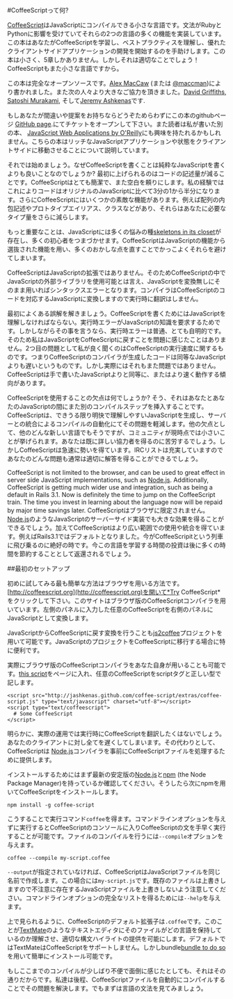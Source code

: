 #CoffeeScriptって何?

[CoffeeScript](http://coffeescript.org)はJavaScriptにコンパイルできる小さな言語です。文法がRubyとPythonに影響を受けていてそれらの2つの言語の多くの機能を実装しています。この本はあなたがCoffeeScriptを学習し、ベストプラクティスを理解し、優れたクライアントサイドアプリケーションの開発を開始するのを手助けします。この本は小さく、5章しかありません。しかしそれは適切なことでしょう！CoffeeScriptもまた小さな言語ですから。

この本は完全なオープンソースです。[Alex MacCaw](http://alexmaccaw.co.uk) (または [@maccman](http://twitter.com/maccman))により書かれました。また次の人々より大きなご協力を頂きました。[David Griffiths](https://github.com/dxgriffiths), [Satoshi Murakami](http://github.com/satyr), そして[Jeremy Ashkenas](https://github.com/jashkenas)です.

もしあなたが間違いや提案をお持ちならどうぞためらわずにこの本のgithubページ [GitHub page](https://github.com/arcturo/library).にてチケットをオープンして下さい。また読者は私が書いた別の本、 [JavaScript Web Applications by O'Reilly](http://oreilly.com/catalog/9781449307530/)にも興味を持たれるかもしれません。こちらの本はリッチなJavaScriptアプリケーションや状態をクライアントサイドに移動させることについて説明しています。

それでは始めましょう。なぜCoffeeScriptを書くことは純粋なJavaScriptを書くよりも良いことなのでしょうか? 最初に上げられるのはコードの記述量が減ることです。CoffeeScriptはとても簡潔で、また空白を頼りにします。私の経験ではこれによりコードはオリジナルのJavaScriptに比べて3分の1から半分になります。さらにCoffeeScriptにはいくつかの素敵な機能があります。例えば配列の内包記述やプロトタイプエイリアス、クラスなどがあり、それらはあなたに必要なタイプ量をさらに減らします。

もっと重要なことは、JavaScriptには多くの悩みの種[skeletons in its closet](http://bonsaiden.github.com/JavaScript-Garden/)が存在し、多くの初心者をつまづかせます。CoffeeScriptはJavaScriptの機能から選抜された機能を用い、多くのおかしな点を直すことでかっこよくそれらを避けてしまいます。

CoffeeScriptはJavaScriptの拡張ではありません。そのためCoffeeScriptの中でJavaScriptの外部ライブラリを使用可能とは言え、JavaScriptを変換無しにそのまま用いればシンタックスエラーとなります。コンパイラはCoffeeScriptのコードを対応するJavaScriptに変換しますので実行時に翻訳はしません。

最初によくある誤解を解きましょう。CoffeeScriptを書くためにはJavaScriptを理解しなければならない。実行時エラーがJavaScriptの知識を要求するためです。しかしながらその事を言うなら、実行時エラーは普通、とても自明的です。そのため私はJavaScriptをCoffeeScriptに戻すことを問題に感じたことはありません。2つ目の問題として私が良く聞くのはCoffeeScriptの実行速度に関するものです。つまりCoffeeScriptのコンパイラが生成したコードは同等なJavaScriptよりも遅いというものです。しかし実際にはそれもまた問題ではありません。CoffeeScriptは手で書いたJavaScriptよりと同等に、またはより速く動作する傾向があります。

CoffeeScriptを使用することの欠点は何でしょうか? そう、それはあなたとあなたのJavaScriptの間にまた別のコンパイルステップを挿入することです。CoffeeScriptは、できうる限り明快で理解しやすいJavaScriptを生成し、サーバーとの統合によるコンパイルの自動化にてその問題を軽減します。他の欠点として、他のどんな新しい言語でもそうですが、コミュニティが現時点では小さいことが挙げられます。あなたは既に詳しい協力者を得るのに苦労するでしょう。しかしCoffeeScriptは急速に勢いを得ています。IRCリストは充実していますのであなたのどんな問題も通常は適切に解答を得ることができるでしょう。

CoffeeScript is not limited to the browser, and can be used to great effect in server side JavaScript implementations, such as [Node.js](http://nodejs.org/).   Additionally, CoffeeScript is getting much wider use and integration, such as being a default in Rails 3.1. Now is definitely the time to jump on the CoffeeScript train. The time you invest in learning about the language now will be repaid by major time savings later.
CoffeeScriptはブラウザに限定されません。[Node.js](http://nodejs.org/)のようなJavaScriptのサーバーサイド実装でも大きな効果を得ることができるでしょう。加えてCoffeeScriptはより広い範囲での使用や統合を得ています。例えばRails3.1ではデフォルトとなりました。今がCoffeeScripitという列車に飛び乗るのに絶好の時です。今この言語を学習する時間の投資は後に多くの時間を節約することとして返還されるでしょう。

##最初のセットアップ

初めに試してみる最も簡単な方法はブラウザを用いる方法です。[http://coffeescript.org](http://coffeescript.org)を開いて*Try CoffeeScript*をクリックして下さい。このサイトはブラウザ版のCoffeeScriptコンパイラを用いています。左側のパネルに入力した任意のCoffeeScriptを右側のパネルにJavaScriptとして変換します。

JavaScriptからCoffeeScriptに戻す変換を行うことも[js2coffee](http://js2coffee.org/)プロジェクトを用いて可能です。JavaScriptのプロジェクトをCoffeeScriptに移行する場合に特に便利です。

実際にブラウザ版のCoffeeScriptコンパイラをあなた自身が用いることも可能です。[this script](http://jashkenas.github.com/coffee-script/extras/coffee-script.js)をページに入れ、任意のCoffeeScriptをscriptタグと正しい型で記します。

    <script src="http://jashkenas.github.com/coffee-script/extras/coffee-script.js" type="text/javascript" charset="utf-8"></script>
    <script type="text/coffeescript">
      # Some CoffeeScript
    </script>
    
明らかに、実際の運用では実行時にCoffeeScriptを翻訳したくはないでしょう。あなたのクライアントに対し全てを遅くしてしまいます。その代わりとして、CoffeeScriptは [Node.js](http://nodejs.org)コンパイラを事前にCoffeeScriptファイルを処理するために提供します。

インストールするためにはまず最新の安定版の[Node.js](http://nodejs.org)と[npm](http://npmjs.org/) (the Node Package Manager)を持っているか確認してください。そうしたら次にnpmを用いてCoffeeScriptをインストールします。

    npm install -g coffee-script
    
こうすることで実行コマンド`coffee`を得ます。コマンドラインオプションを与えずに実行するとCoffeeScriptのコンソールに入りCoffeeScriptの文を手早く実行することが可能です。ファイルのコンパイルを行うには`--compile`オプションを与えます。

    coffee --compile my-script.coffee
    
`--output`が指定されていなければ、CoffeeScriptはJavaScriptファイルを同じ名前で作成します。この場合には`my-script.js`です。既存のファイルは上書きしますので不注意に存在するJavaScriptファイルを上書きしないよう注意してください。コマンドラインオプションの完全なリストを得るためには`--help`を与えます。


上で見られるように、CoffeeScriptのデフォルト拡張子は`.coffee`です。このことが[TextMate](http://macromates.com/)のようなテキストエディタにそのファイルがどの言語を保持しているのか理解させ、適切な構文ハイライトの提供を可能にします。デフォルトではTextMateはCoffeeScriptをサポートしません。しかしbundle[bundle to do so](https://github.com/jashkenas/coffee-script-tmbundle) を用いて簡単にインストール可能です。

もしここまでのコンパイルが少しばり不便で面倒に感じたとしても、それはその通りだからです。私達は後程、CoffeeScriptファイルを自動的にコンパイルすることでその問題を解決します。でもまずは言語の文法を見てみましょう。
